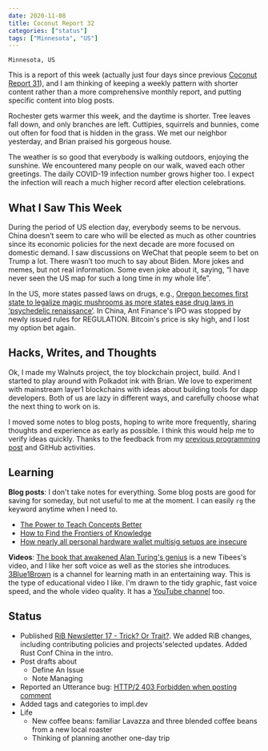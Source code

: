 ```yaml
---
date: 2020-11-08
title: Coconut Report 32
categories: ["status"]
tags: ["Minnesota", "US"]
---
```


`Minnesota, US`

This is a report of this week (actually just four days since
previous [Coconut Report 31](/reports/2020-11-04)),
and I am thinking of
keeping a weekly pattern with shorter content rather than
a more comprehensive monthly report,
and putting specific content into blog posts.

Rochester gets warmer this week, and the daytime is shorter.
Tree leaves fall down, and only branches are left.
Cuttipies, squirrels and bunnies, come out often
for food that is hidden in the grass.
We met our neighbor yesterday, and Brian praised
his gorgeous house.

The weather is so good that everybody is walking outdoors,
enjoying the sunshine.
We encountered many people on our walk, waved each other greetings.
The daily COVID-19 infection number grows higher too.
I expect the infection will reach a much higher record
after election celebrations.


## What I Saw This Week

During the period of US election day, everybody seems to be nervous.
China doesn’t seem to care who will be elected as
much as other countries since its economic policies
for the next decade are more focused on domestic demand.
I saw discussions on WeChat that people seem to bet on Trump a lot.
There wasn’t too much to say about Biden.
More jokes and memes, but not real information.
Some even joke about it, saying,
“I have never seen the US map for such a long time in my whole life”.

In the US, more states passed laws on drugs, e.g.,
[Oregon becomes first state to legalize magic mushrooms as more states ease drug laws in ‘psychedelic renaissance’](https://www.cnbc.com/2020/11/04/oregon-becomes-first-state-to-legalize-magic-mushrooms-as-more-states-ease-drug-laws.html).
In China, Ant Finance's IPO was stopped by
newly issued rules for REGULATION.
Bitcoin's price is sky high, and I lost my option bet again.

## Hacks, Writes, and Thoughts

Ok, I made my Walnuts project, the toy blockchain project, build.
And I started to play around with Polkadot ink with Brian.
We love to experiment with mainstream layer1 blockchains
with ideas about building tools for dapp developers.
Both of us are lazy in different ways,
and carefully choose what the next thing to work on is.

I moved some notes to blog posts,
hoping to write more frequently, sharing thoughts and experience
as early as possible.
I think this would help me to verify ideas quickly.
Thanks to the feedback from my
[previous programming post](/posts/write-readable-rust-code/) and
GitHub activities.


## Learning

**Blog posts**:
I don't take notes for everything.
Some blog posts are good for saving for someday,
but not useful to me at the moment.
I can easily `rg` the keyword anytime
when I need to.

- [The Power to Teach Concepts Better](https://www.lesswrong.com/posts/CD2kRisJcdBRLhrC5/the-power-to-teach-concepts-better)
- [How to Find the Frontiers of Knowledge](https://www.lesswrong.com/posts/e59dno7ExC2uZxDcF/how-to-find-the-frontiers-of-knowledge)
- [How nearly all personal hardware wallet multisig setups are insecure](https://benma.github.io/2020/11/05/multisig-xpubs-verification.html)

**Videos**:
[The book that awakened Alan Turing's genius](https://www.youtube.com/watch?v=zlQSHQXdQn4)
is a new Tibees's video, and I like her soft voice
as well as the stories she introduces.
[3Blue1Brown](https://www.3blue1brown.com/)
is a channel for learning math in an entertaining way.
This is the type of educational video I like.
I'm drawn to the tidy graphic, fast voice speed,
and the whole video quality.
It has a [YouTube channel](https://www.youtube.com/c/3blue1brown/videos)
too.


## Status

- Published [RiB Newsletter 17 - Trick? Or Trait?](https://rustinblockchain.org/newsletters/2020-11-04-trick-or-trait/).
  We added RiB changes, including contributing policies and projects'selected updates.
  Added Rust Conf China in the intro.
- Post drafts about
  - Define An Issue
  - Note Managing
- Reported an Utterance bug: [HTTP/2 403 Forbidden when posting comment](https://github.com/utterance/utterances/issues/418)
- Added tags and categories to impl.dev
- Life
  - New coffee beans: familiar Lavazza and
    three blended coffee beans from a new local roaster
  - Thinking of planning another one-day trip 






